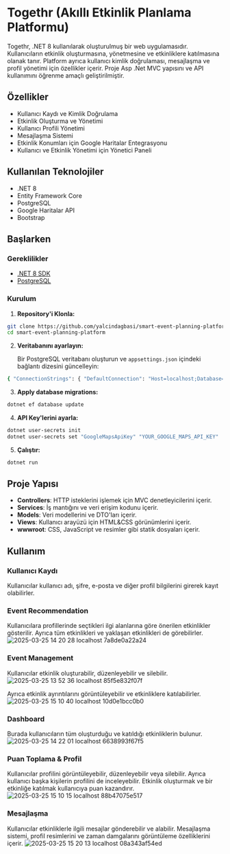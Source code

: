 # Togethr (Akıllı Etkinlik Planlama Platformu)

Togethr, .NET 8 kullanılarak oluşturulmuş bir web uygulamasıdır. Kullanıcıların etkinlik oluşturmasına, yönetmesine ve etkinliklere katılmasına olanak tanır. Platform ayrıca kullanıcı kimlik doğrulaması, mesajlaşma ve profil yönetimi için özellikler içerir. Proje Asp .Net MVC yapısını ve API kullanımını öğrenme amaçlı geliştirilmiştir.

## Özellikler

- Kullanıcı Kaydı ve Kimlik Doğrulama
- Etkinlik Oluşturma ve Yönetimi
- Kullanıcı Profili Yönetimi
- Mesajlaşma Sistemi
- Etkinlik Konumları için Google Haritalar Entegrasyonu
- Kullanıcı ve Etkinlik Yönetimi için Yönetici Paneli

## Kullanılan Teknolojiler

- .NET 8
- Entity Framework Core
- PostgreSQL
- Google Haritalar API
- Bootstrap

## Başlarken

### Gereklilikler

- [.NET 8 SDK](https://dotnet.microsoft.com/download/dotnet/8.0)
- [PostgreSQL](https://www.postgresql.org/download/)

### Kurulum

1. **Repository'i Klonla:**
```bash
git clone https://github.com/yalcindagbasi/smart-event-planning-platform.git 
cd smart-event-planning-platform
```
2. **Veritabanını ayarlayın:**

   Bir PostgreSQL veritabanı oluşturun ve `appsettings.json` içindeki bağlantı dizesini güncelleyin:
```bash
{ "ConnectionStrings": { "DefaultConnection": "Host=localhost;Database=YourDatabaseName;Username=YourUsername;Password=YourPassword" } }
```

3. **Apply database migrations:**
```bash
dotnet ef database update
```
4. **API Key'lerini ayarla:**
```bash
dotnet user-secrets init
dotnet user-secrets set "GoogleMapsApiKey" "YOUR_GOOGLE_MAPS_API_KEY"
```

5. **Çalıştır:**
```bash
dotnet run
```
## Proje Yapısı

- **Controllers**: HTTP isteklerini işlemek için MVC denetleyicilerini içerir.
- **Services**: İş mantığını ve veri erişim kodunu içerir.
- **Models**: Veri modellerini ve DTO'ları içerir.
- **Views**: Kullanıcı arayüzü için HTML&CSS görünümlerini içerir.
- **wwwroot**: CSS, JavaScript ve resimler gibi statik dosyaları içerir.

## Kullanım

### Kullanıcı Kaydı

Kullanıcılar kullanıcı adı, şifre, e-posta ve diğer profil bilgilerini girerek kayıt olabilirler.

### Event Recommendation
Kullanıcılara profillerinde seçtikleri ilgi alanlarına göre önerilen etkinlikler gösterilir. Ayrıca tüm etkinlikleri ve yaklaşan etkinlikleri de görebilirler.
![2025-03-25 14 20 28 localhost 7a8de0a22a24](https://github.com/user-attachments/assets/6ec8f716-bb90-41cb-96e7-5ee457910d1d)

### Event Management
Kullanıcılar etkinlik oluşturabilir, düzenleyebilir ve silebilir.  
![2025-03-25 13 52 36 localhost 85f5e832f07f](https://github.com/user-attachments/assets/da73ba7d-e142-4043-bb06-e4c321925aaf)

Ayrıca etkinlik ayrıntılarını görüntüleyebilir ve etkinliklere katılabilirler.
![2025-03-25 15 10 40 localhost 10d0e1bcc0b0](https://github.com/user-attachments/assets/ac5437bc-7aa5-4de5-ad5b-3bf73caf1ef0)

### Dashboard
Burada kullanıcıların tüm oluşturduğu ve katıldığı etkinliklerin bulunur.
![2025-03-25 14 22 01 localhost 6638993f67f5](https://github.com/user-attachments/assets/f949297b-ca64-4366-8c44-d87800f2b548)

### Puan Toplama & Profil
Kullanıcılar profilini görüntüleyebilir, düzenleyebilir veya silebilir. Ayrıca kullanıcı başka kişilerin profilini de inceleyebilir. Etkinlik oluşturmak ve bir etkinliğe katılmak kullanıcıya puan kazandırır.
![2025-03-25 15 10 15 localhost 88b47075e517](https://github.com/user-attachments/assets/7e6f3758-2fb8-47f8-b9f0-fe2ef427564d)

### Mesajlaşma
Kullanıcılar etkinliklerle ilgili mesajlar gönderebilir ve alabilir. Mesajlaşma sistemi, profil resimlerini ve zaman damgalarını görüntüleme özelliklerini içerir.
![2025-03-25 15 20 13 localhost 08a343af54ed](https://github.com/user-attachments/assets/9504c88f-9553-46d7-aeb1-ce2591331275)
